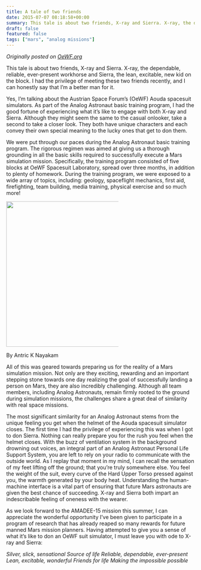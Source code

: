 ```yaml
---
title: A tale of two friends
date: 2015-07-07 08:18:58+00:00
summary: This tale is about two friends, X-ray and Sierra. X-ray, the dependable, reliable, ever-present workhorse and Sierra, the lean, excitable, new kid on the block. I had the privilege of meeting these two friends recently, and I can honestly say that I’m a better man for it.
draft: false
featured: false
tags: ["mars", "analog missions"]
---
```


_Originally posted on [OeWF.org](http://www.oewf.org/en/2015/07/a-tale-of-two-friends/)_

This tale is about two friends, X-ray and Sierra. X-ray, the dependable, reliable, ever-present workhorse and Sierra, the lean, excitable, new kid on the block. I had the privilege of meeting these two friends recently, and I can honestly say that I’m a better man for it.

Yes, I’m talking about the Austrian Space Forum’s (OeWF) Aouda spacesuit simulators. As part of the Analog Astronaut basic training program, I had the good fortune of experiencing what it’s like to engage with both X-ray and Sierra. Although they might seem the same to the casual onlooker, take a second to take a closer look. They both have unique characters and each convey their own special meaning to the lucky ones that get to don them.

We were put through our paces during the Analog Astronaut basic training program. The rigorous regimen was aimed at giving us a thorough grounding in all the basic skills required to successfully execute a Mars simulation mission. Specifically, the training program consisted of five blocks at OeWF Spacesuit Laboratory, spread over three months, in addition to plenty of homework. During the training program, we were exposed to a wide array of topics, including: geology, spaceflight mechanics, first aid, firefighting, team building, media training, physical exercise and so much more!

<div style="width: 300">
  <img src="https://farm2.staticflickr.com/1685/24560906135_4005735dce_z.jpg" width="640" height="389" class />

  <p class="wp-caption-text">
    By Antric K Nayakam
  </p>
</div>

<!-- [caption id="attachment_624" align="aligncenter" width="300"][![X-Ray: Joao Lousada (left), Sierra: Kartik Kumar (right) (c) OeWF (Paul Santek)](http://www.kartikkumar.com/wp-content/uploads/2015/07/xray-sierra_psantek-300x230.jpg)
](http://www.kartikkumar.com/wp-content/uploads/2015/07/xray-sierra_psantek.jpg) X-Ray: Joao Lousada (left), Sierra: Kartik Kumar (right) (c) OeWF (Paul Santek)[/caption] -->

All of this was geared towards preparing us for the reality of a Mars simulation mission. Not only are they exciting, rewarding and an important stepping stone towards one day realizing the goal of successfully landing a person on Mars, they are also incredibly challenging. Although all team members, including Analog Astronauts, remain firmly rooted to the ground during simulation missions, the challenges share a great deal of similarity with real space missions.

The most significant similarity for an Analog Astronaut stems from the unique feeling you get when the helmet of the Aouda spacesuit simulator closes. The first time I had the privilege of experiencing this was when I got to don Sierra. Nothing can really prepare you for the rush you feel when the helmet closes. With the buzz of ventilation system in the background drowning out voices, an integral part of an Analog Astronaut Personal Life Support System, you are left to rely on your radio to communicate with the outside world. As I replay that moment in my mind, I can recall the sensation of my feet lifting off the ground; that you’re truly somewhere else. You feel the weight of the suit, every curve of the Hard Upper Torso pressed against you, the warmth generated by your body heat. Understanding the human-machine interface is a vital part of ensuring that future Mars astronauts are given the best chance of succeeding. X-ray and Sierra both impart an indescribable feeling of oneness with the wearer.

<!-- [caption id="attachment_625" align="aligncenter" width="400"][![X-Ray: Joao Lousada (left), Sierra: Kartik Kumar (right) (c) OeWF (Paul Santek)](http://www.kartikkumar.com/wp-content/uploads/2015/07/xray-sierra02_psantek-600x422-300x211.jpg)
](http://www.kartikkumar.com/wp-content/uploads/2015/07/xray-sierra02_psantek-600x422.jpg) X-Ray: Joao Lousada (left), Sierra: Kartik Kumar (right) (c) OeWF (Paul Santek)[/caption] -->

As we look forward to the AMADEE-15 mission this summer, I can appreciate the wonderful opportunity I’ve been given to participate in a program of research that has already reaped so many rewards for future manned Mars mission planners. Having attempted to give you a sense of what it’s like to don an OeWF suit simulator, I must leave you with ode to X-ray and Sierra:

*Silver, slick, sensational*
*Source of life*
*Reliable, dependable, ever-present*
*Lean, excitable, wonderful*
*Friends for life*
*Making the impossible possible*